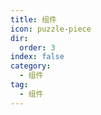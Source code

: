 ```yaml
---
title: 组件
icon: puzzle-piece
dir:
  order: 3
index: false
category:
  - 组件
tag:
  - 组件
---
```


<Catalog />
